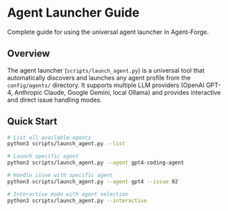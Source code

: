 # Agent Launcher Guide

Complete guide for using the universal agent launcher in Agent-Forge.

## Overview

The agent launcher (`scripts/launch_agent.py`) is a universal tool that automatically discovers and launches any agent profile from the `config/agents/` directory. It supports multiple LLM providers (OpenAI GPT-4, Anthropic Claude, Google Gemini, local Ollama) and provides interactive and direct issue handling modes.

## Quick Start

```bash
# List all available agents
python3 scripts/launch_agent.py --list

# Launch specific agent
python3 scripts/launch_agent.py --agent gpt4-coding-agent

# Handle issue with specific agent
python3 scripts/launch_agent.py --agent gpt4 --issue 92

# Interactive mode with agent selection
python3 scripts/launch_agent.py --interactive
```